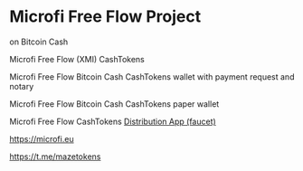 # Microfi Free Flow Project

on Bitcoin Cash

Microfi Free Flow (XMI) CashTokens

Microfi Free Flow Bitcoin Cash CashTokens wallet with payment request and notary

Microfi Free Flow Bitcoin Cash CashTokens paper wallet

Microfi Free Flow CashTokens [Distribution App (faucet)](https://github.com/mazetoken/microfiapp/)


https://microfi.eu

https://t.me/mazetokens